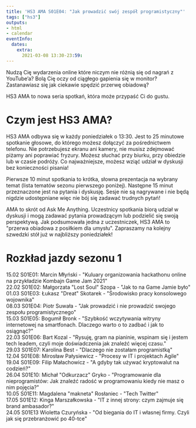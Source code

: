 ```yaml
---
title: 'HS3 AMA S01E04: "Jak prowadzić swój zespół programistyczny"'
tags: ["hs3"]
outputs:
- html
- calendar
eventInfo:
  dates:
    extra:
      2021-03-08 13:30-23:59:
---
```

Nudzą Cię wydarzenia online które niczym nie różnią się od nagrań z YouTube’a? Bolą Cię oczy od ciągłego gapienia się w monitor? Zastanawiasz się jak ciekawie spędzić przerwę obiadową?

 HS3 AMA to nowa seria spotkań, która może przypaść Ci do gustu.

 # Czym jest HS3 AMA?

 HS3 AMA odbywa się w każdy poniedziałek o 13:30. Jest to 25 minutowe spotkanie głosowe, do którego możesz dołączyć za pośrednictwem telefonu. Nie potrzebujesz ekranu ani kamery, nie musisz zdejmować piżamy ani poprawiać fryzury. Możesz słuchać przy biurku, przy obiedzie lub w czasie podróży. Co najważniejsze, możesz wziąć udział w dyskusji bez konieczności pisania!

 Pierwsze 10 minut spotkania to krótka, słowna prezentacja na wybrany temat (lista tematów sezonu pierwszego poniżej). Następne 15 minut przeznaczone jest na pytania i dyskusję. Sesje nie są nagrywane i nie będą nigdzie udostępniane więc nie bój się zadawać trudnych pytań!

 AMA to skrót od Ask Me Anything. Uczestnicy spotkania biorą udział w dyskusji i mogą zadawać pytania prowadzącym lub podzielić się swoją perspektywą. Jak podsumowała jedna z uczestniczek, HS3 AMA to "przerwa obiadowa z posiłkiem dla umysłu". Zapraszamy na kolejny szwedzki stół już w najbliższy poniedziałek!

 # Rozkład jazdy sezonu 1

 15.02 S01E01: Marcin Młyński - "Kuluary organizowania hackathonu online na przykładzie Kombajn Game Jam 2021"  
22.02 S01E02: Małgorzata "Lost Soul" Szopa - "Jak to na Game Jamie było"  
01.03 S01E03: Łukasz "Dreat" Skotarek - "Środowisko pracy konsolowego wojownika"  
08.03 S01E04: Piotr Suwała - "Jak prowadzić i nie prowadzić swojego zespołu programistycznego"  
15.03 S01E05: Bogumił Bronk - "Szybkość wczytywania witryny internetowej na smartfonach. Dlaczego warto o to zadbać i jak to osiągnąć?"  
22.03 S01E06: Bart Kozal - "Rysuję, gram na pianinie, wspinam się i jestem tech leadem, czyli moje doświadczenia jak znaleźć więcej czasu."  
29.03 S01E07: Karolina Best - "Dlaczego nie zostałam programistką"  
12.04 S01E08: Mirosław Pałysiewicz - "Procesy w IT i projektach Agile"  
19.04 S01E09: Filip Małachowicz - "A gdyby tak używać kryptowalut na codzień?"  
26.04 S01E10: Michał "Odkurzacz" Gryko - "Programowanie dla nieprogramistów: Jak znaleźć radość w programowaniu kiedy nie masz o nim pojęcia?"  
10.05 S01E11: Magdalena "makneta" Rosłaniec - "Tech Twitter"  
17.05 S01E12: Kinga Marszałkowska - "IT z innej strony: czym zajmuje się brand ambasador?"  
24.05 S01E13 Wioletta Czuryńska - "Od biegania do IT i własnej firmy. Czyli jak się przebranżowić po 40-tce"

 
    